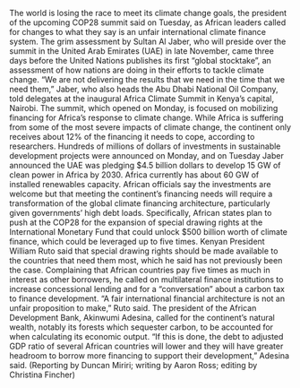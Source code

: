 The world is losing the race to meet its climate change goals, the president of the upcoming COP28 summit said on Tuesday, as African leaders called for changes to what they say is an unfair international climate finance system.
The grim assessment by Sultan Al Jaber, who will preside over the summit in the United Arab Emirates (UAE) in late November, came three days before the United Nations publishes its first “global stocktake”, an assessment of how nations are doing in their efforts to tackle climate change.
“We are not delivering the results that we need in the time that we need them,” Jaber, who also heads the Abu Dhabi National Oil Company, told delegates at the inaugural Africa Climate Summit in Kenya’s capital, Nairobi.
The summit, which opened on Monday, is focused on mobilizing financing for Africa’s response to climate change.
While Africa is suffering from some of the most severe impacts of climate change, the continent only receives about 12% of the financing it needs to cope, according to researchers.
Hundreds of millions of dollars of investments in sustainable development projects were announced on Monday, and on Tuesday Jaber announced the UAE was pledging $4.5 billion dollars to develop 15 GW of clean power in Africa by 2030.
Africa currently has about 60 GW of installed renewables capacity.
African officials say the investments are welcome but that meeting the continent’s financing needs will require a transformation of the global climate financing architecture, particularly given governments’ high debt loads.
Specifically, African states plan to push at the COP28 for the expansion of special drawing rights at the International Monetary Fund that could unlock $500 billion worth of climate finance, which could be leveraged up to five times.
Kenyan President William Ruto said that special drawing rights should be made available to the countries that need them most, which he said has not previously been the case.
Complaining that African countries pay five times as much in interest as other borrowers, he called on multilateral finance institutions to increase concessional lending and for a “conversation” about a carbon tax to finance development.
“A fair international financial architecture is not an unfair proposition to make,” Ruto said.
The president of the African Development Bank, Akinwumi Adesina, called for the continent’s natural wealth, notably its forests which sequester carbon, to be accounted for when calculating its economic output.
“If this is done, the debt to adjusted GDP ratio of several African countries will lower and they will have greater headroom to borrow more financing to support their development,” Adesina said.
(Reporting by Duncan Miriri; writing by Aaron Ross; editing by Christina Fincher)